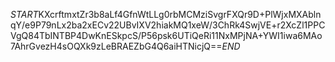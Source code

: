 $START$KXcrftmxtZr3b8aLf4GfnWtLLg0rbMCMziSvgrFXQr9D+PlWjxMXAblnqY/e9P79nLx2ba2xECv22UBvIXV2hiakMQ1xeW/3ChRk4SwjVE+r2XcZl1PPCVgQ84TbINTBP4DwKnESkpcS/P56psk6UTiQeRi11NxMPjNA+YWI1iwa6MAo7AhrGvezH4sOQXk9zLeBRAEZbG4Q6aiHTNicjQ==$END$